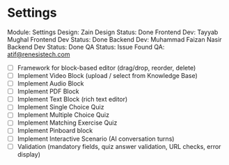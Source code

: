# Settings

Module: Settings
Design: Zain
Design Status: Done
Frontend Dev: Tayyab Mughal
Frontend Dev Status: Done
Backend Dev: Muhammad Faizan Nasir
Backend Dev Status: Done
QA Status: Issue Found
QA: atif@renesistech.com

- [ ]  Framework for block-based editor (drag/drop, reorder, delete)
- [ ]  Implement Video Block (upload / select from Knowledge Base)
- [ ]  Implement Audio Block
- [ ]  Implement PDF Block
- [ ]  Implement Text Block (rich text editor)
- [ ]  Implement Single Choice Quiz
- [ ]  Implement Multiple Choice Quiz
- [ ]  Implement Matching Exercise Quiz
- [ ]  Implement Pinboard block
- [ ]  Implement Interactive Scenario (AI conversation turns)
- [ ]  Validation (mandatory fields, quiz answer validation, URL checks, error display)